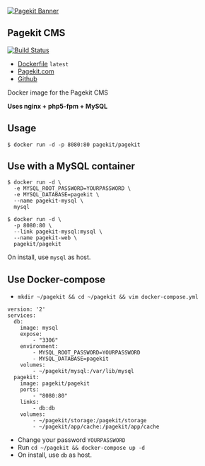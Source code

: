 [![Pagekit Banner](https://cloud.githubusercontent.com/assets/1716665/14317675/ba034b8c-fc09-11e5-81ed-f10f37d86ea5.png)](https://pagekit.com)

## Pagekit CMS

[![Build Status](https://travis-ci.org/pagekit/pagekit.svg?branch=develop)](https://travis-ci.org/pagekit/pagekit)

* [Dockerfile](https://github.com/izuolan/dockerfiles/tree/master/pagekit) `latest`
* [Pagekit.com](https://pagekit.com)
* [Github](https://github.com/pagekit/pagekit/)

Docker image for the Pagekit CMS

**Uses nginx + php5-fpm + MySQL**

## Usage
```
$ docker run -d -p 8080:80 pagekit/pagekit
```

## Use with a MySQL container
```
$ docker run -d \
  -e MYSQL_ROOT_PASSWORD=YOURPASSWORD \
  -e MYSQL_DATABASE=pagekit \
  --name pagekit-mysql \
  mysql
```
```
$ docker run -d \
  -p 8080:80 \
  --link pagekit-mysql:mysql \
  --name pagekit-web \
  pagekit/pagekit
```
On install, use `mysql` as host.

## Use Docker-compose

* `mkdir ~/pagekit && cd ~/pagekit && vim docker-compose.yml`
```
version: '2'
services:
  db:
    image: mysql
    expose:
        - "3306"
    environment:
        - MYSQL_ROOT_PASSWORD=YOURPASSWORD
        - MYSQL_DATABASE=pagekit
    volumes:
        - ~/pagekit/mysql:/var/lib/mysql
  pagekit:
    image: pagekit/pagekit
    ports:
        - "8080:80"
    links:
        - db:db
    volumes:
        - ~/pagekit/storage:/pagekit/storage
        - ~/pagekit/app/cache:/pagekit/app/cache
```
* Change your password `YOURPASSWORD`
* Run `cd ~/pagekit && docker-compose up -d`
* On install, use `db` as host.

